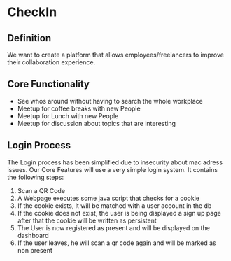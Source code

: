 # CheckIn

## Definition

We want to create a platform that allows employees/freelancers to improve their collaboration experience.

## Core Functionality

  - See whos around without having to search the whole workplace
  - Meetup for coffee breaks with new People
  - Meetup for Lunch with new People
  - Meetup for discussion about topics that are interesting
  
 ## Login Process 
 
 The Login process has been simplified due to insecurity about mac adress issues. Our Core Features will use a very simple login system.
 It contains the following steps:
 
1. Scan a QR Code
2. A Webpage executes some java script that checks for a cookie
  1. If the cookie exists, it will be matched with a user account in the db
  2. If the cookie does not exist, the user is being displayed a sign up page after that the cookie will be written as persistent
3. The User is now registered as present and will be displayed on the dashboard
4. If the user leaves, he will scan a qr code again and will be marked as non present

